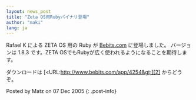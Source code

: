 ```yaml
---
layout: news_post
title: "Zeta OS用Rubyバイナリ登場"
author: "maki"
lang: ja
---
```


Rafael K による ZETA OS 用の Ruby が [Bebits.com][1] に登場しました。 バージョンは 1.8.3
です。ZETA OSでもRubyが広く使われるようになることを期待します。

ダウンロードは [&lt;URL:http://www.bebits.com/app/4254&gt;][2] からどうぞ。

Posted by Matz on 07 Dec 2005
{: .post-info}



[1]: http://www.bebits.com/ 
[2]: http://www.bebits.com/app/4254 
